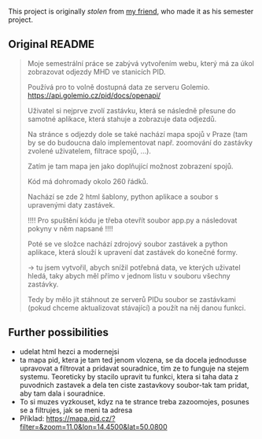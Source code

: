 This project is originally _stolen_ from [my friend](https://www.instagram.com/matygam09), who made it as his semester project.

## Original README
> Moje semestrální práce se zabývá vytvořením webu, který má za úkol zobrazovat odjezdy MHD ve stanicích PID.  
>  
> Používá pro to volně dostupná data ze serveru Golemio. https://api.golemio.cz/pid/docs/openapi/  
>  
> Uživatel si nejprve zvolí zastávku, která se následně přesune do samotné aplikace, která stahuje a zobrazuje data odjezdů.  
>  
> Na stránce s odjezdy dole se také nachází mapa spojů v Praze (tam by se do budoucna dalo implementovat např. zoomování do zastávky zvolené uživatelem, filtrace spojů, ...).  
>  
> Zatím je tam mapa jen jako doplňující možnost zobrazení spojů.  
>  
> Kód má dohromady okolo 260 řádků.  
>  
> Nachází se zde 2 html šablony, python aplikace a soubor s upravenými daty zastávek.  
>  
> !!!! Pro spuštění kódu je třeba otevřít soubor app.py a následovat pokyny v něm napsané !!!!  
>  
> Poté se ve složce nachází zdrojový soubor zastávek a python aplikace, která slouží k upravení dat zastávek do konečné formy.  
>  
> -> tu jsem vytvořil, abych snížil potřebná data, ve kterých uživatel hledá, taky abych měl přímo v jednom listu v souboru všechny zastávky.  
>  
> Tedy by mělo jít stáhnout ze serverů PIDu soubor se zastávkami (pokud chceme aktualizovat stávající) a použít na něj danou funkci.  


## Further possibilities
* udelat html hezci a modernejsi
* ta mapa pid, ktera je tam ted jenom vlozena, se da docela jednodusse upravovat a filtrovat a pridavat souradnice, tim ze to funguje na stejem systemu. Teoreticky by stacilo upravit tu funkci, ktera si taha data z puvodnich zastavek a dela ten ciste zastavkovy soubor-tak tam pridat, aby tam dala i souradnice.
* To si muzes vyzkouset, kdyz na te strance treba zazoomojes, posunes se a filtrujes, jak se meni ta adresa
* Příklad: https://mapa.pid.cz/?filter=&zoom=11.0&lon=14.4500&lat=50.0800